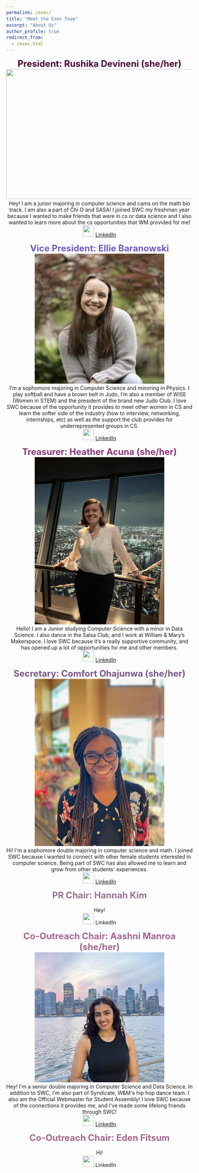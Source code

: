 ```yaml
---
permalink: /exec/
title: "Meet the Exec Team"
excerpt: "About Us"
author_profile: true
redirect_from: 
  - /exec.html
--- 
```

<p align="center" >
  <font size = "5"> <span style = "color: #45062E"> <b> President: Rushika Devineni (she/her) </b> </span> </font> <br>
  <img src= "/images/rushika_2024.jpg" width="550" height="350" > 
  
  <br>
  Hey! I am a junior majoring in computer science and cams on the math bio track. I am also a part of Chi O and SASA! I joined SWC my freshman year because I wanted to make friends that were in cs or data science and I also wanted to learn more about the cs opportunities that WM provided for me!
  <br>
  <img src="https://cdn-icons-png.flaticon.com/512/174/174857.png" width="30" height="30"> 
  <a href="https://www.linkedin.com/in/rushika-devineni-2012ab1b2/"> LinkedIn </a>
</p>

<p align="center">
  <font size = "5"> <span style = "color: #725AC1"> <b> Vice President: Ellie Baranowski </b> </span> </font> <br> 
  <img src= "/images/ellie_2024.png" width="350" height="350" > 
  
  <br>
  I’m a sophomore majoring in Computer Science and minoring in Physics. I play softball and have a brown belt in Judo, I’m also a member of WISE (Women in STEM) and the president of the brand new Judo Club. I love SWC because of the opportunity it provides to meet other women in CS and learn the softer side of the industry (how to interview, networking, internships, etc) as well as the support the club provides for underrepresented groups in CS.
  <br>
  <img src="https://cdn-icons-png.flaticon.com/512/174/174857.png" width="30" height="30"> 
  <a href="https://www.linkedin.com/in/eleanora-baranowski/"> LinkedIn </a>
  </p>

<p align="center">
  <font size = "5"> <span style = "color: #883677"> <b> Treasurer: Heather Acuna (she/her) </b> </span> </font> <br> 
  <img src= "/images/heather_2024.jpg" width="350" height="450" >

  <br>
  Hello! I am a Junior studying Computer Science with a minor in Data Science. I also dance in the Salsa Club, and I work at William & Mary’s Makerspace. I love SWC because it’s a really supportive community, and has opened up a lot of opportunities for me and other members.
  <br>
  <img src="https://cdn-icons-png.flaticon.com/512/174/174857.png" width="30" height="30"> 
  <a href="https://www.linkedin.com/in/Heather-Acuna/"> LinkedIn </a>
  </p>

<p align="center">
  <font size = "5"> <span style = "color: #785589"> <b> Secretary: Comfort Ohajunwa (she/her) </b> </span> </font> <br> 
  <img src= "/images/comfort_2024.jpg" width="350" height="450" >

  <br>
  Hi! I'm a sophomore double majoring in computer science and math. I joined SWC because I wanted to connect with other female students interested in computer science. Being part of SWC has also allowed me to learn and grow from other students' experiences.
  <br>
  <img src="https://cdn-icons-png.flaticon.com/512/174/174857.png" width="30" height="30"> 
  <a href="https://www.linkedin.com/in/comfort-ohajunwa/"> LinkedIn </a>
  
  </p>


<p align="center">
  <font size = "5"> <span style = "color: #977390"> <b> PR Chair: Hannah Kim </b> </span> </font> <br> 
  

  <br>
  Hey!
  <br>
  <img src="https://cdn-icons-png.flaticon.com/512/174/174857.png" width="30" height="30"> 
  LinkedIn 
  </p>

<p align="center">
  <font size = "5"> <span style = "color: #A5668B"> <b> Co-Outreach Chair: Aashni Manroa (she/her) </b> </span> </font> <br> 
  <img src= "/images/aashni_2024.jpg" width="350" height="350" >
  
  <br>
  Hey! I'm a senior double majoring in Computer Science and Data Science. In addition to SWC, I'm also part of Syndicate, W&M's hip hop dance team. I also am the Official Webmaster for Student Assembly! I love SWC because of the connections it provides me, and I've made some lifelong friends through SWC! 
  <br>
  <img src="https://cdn-icons-png.flaticon.com/512/174/174857.png" width="30" height="30"> 
  <a href="https://www.linkedin.com/in/aashni-manroa/"> LinkedIn </a>
  </p>

<p align="center">
  <font size = "5"> <span style = "color: #A5668B"> <b> Co-Outreach Chair: Eden Fitsum </b> </span> </font> <br> 
  
  
  <br>
  Hi!
  <br>
  <img src="https://cdn-icons-png.flaticon.com/512/174/174857.png" width="30" height="30"> 
  LinkedIn
  </p>

